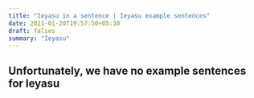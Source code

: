 ```yaml
---
title: "Ieyasu in a sentence | Ieyasu example sentences"
date: 2021-01-20T19:57:50+05:30
draft: falses
summary: "Ieyasu"
---
```

## Unfortunately, we have no example sentences for Ieyasu                 
